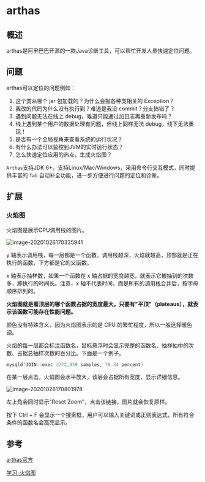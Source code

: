 # arthas



## 概述

arthas是阿里巴巴开源的一款Java诊断工具，可以帮忙开发人员快速定位问题。



## 问题

arthas可以定位的问题例如：

1. 这个类从哪个 jar 包加载的？为什么会报各种类相关的 Exception？
2. 我改的代码为什么没有执行到？难道是我没 commit？分支搞错了？
3. 遇到问题无法在线上 debug，难道只能通过加日志再重新发布吗？
4. 线上遇到某个用户的数据处理有问题，但线上同样无法 debug，线下无法重现！
5. 是否有一个全局视角来查看系统的运行状况？
6. 有什么办法可以监控到JVM的实时运行状态？
7. 怎么快速定位应用的热点，生成火焰图？



`Arthas`支持JDK 6+，支持Linux/Mac/Windows，采用命令行交互模式，同时提供丰富的 `Tab` 自动补全功能，进一步方便进行问题的定位和诊断。







## 扩展



### 火焰图

火焰图是展示CPU调用栈的图片。

![image-20201026170335941](https://tva1.sinaimg.cn/large/0081Kckwgy1gk2ufuj4rnj30j60aygsh.jpg)

y 轴表示调用栈，每一层都是一个函数。调用栈越深，火焰就越高，顶部就是正在执行的函数，下方都是它的父函数。

x 轴表示抽样数，如果一个函数在 x 轴占据的宽度越宽，就表示它被抽到的次数多，即执行的时间长。注意，x 轴不代表时间，而是所有的调用栈合并后，按字母顺序排列的。

**火焰图就是看顶层的哪个函数占据的宽度最大。只要有"平顶"（plateaus），就表示该函数可能存在性能问题。**

颜色没有特殊含义，因为火焰图表示的是 CPU 的繁忙程度，所以一般选择暖色调。



火焰的每一层都会标注函数名，鼠标悬浮时会显示完整的函数名、抽样抽中的次数、占据总抽样次数的百分比。下面是一个例子。

```java
mysqld'JOIN::exec (272,959 samples, 78.34 percent)
```



在某一层点击，火焰图会水平放大，该层会占据所有宽度，显示详细信息。

![image-20201026170801978](https://tva1.sinaimg.cn/large/0081Kckwgy1gk2ukgnfvnj30hp0acwio.jpg)

左上角会同时显示"Reset Zoom"，点击该链接，图片就会恢复原样。



按下 Ctrl + F 会显示一个搜索框，用户可以输入关键词或正则表达式，所有符合条件的函数名会高亮显示。









## 参考

[arthas官方](https://arthas.aliyun.com/doc/)

[学习-火焰图](http://www.ruanyifeng.com/blog/2017/09/flame-graph.html)